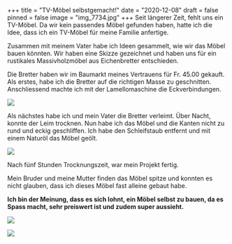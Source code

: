+++
title = "TV-Möbel selbstgemacht!"
date = "2020-12-08"
draft = false
pinned = false
image = "img_7734.jpg"
+++
Seit längerer Zeit, fehlt uns ein TV-Möbel. Da wir kein passendes Möbel gefunden haben, hatte ich die Idee, dass ich ein TV-Möbel für meine Familie anfertige.

Zusammen mit  meinem Vater habe ich Ideen gesammelt, wie wir das Möbel bauen könnten. Wir haben eine Skizze gezeichnet und haben uns für ein rustikales Massivholzmöbel aus Eichenbretter entschieden.

Die Bretter haben wir im Baumarkt meines Vertrauens für Fr. 45.00 gekauft.  Als erstes, habe ich die Bretter auf die richtigen Masse zu geschnitten. Anschliessend machte ich mit der Lamellomaschine die Eckverbindungen.

![](img_7730.jpg)

Als nächstes habe ich und mein Vater die Bretter verleimt. Über Nacht, konnte der Leim trocknen. Nun habe ich das Möbel und die Kanten nicht zu rund und eckig geschliffen. Ich habe den Schleifstaub entfernt und mit einem Naturöl das Möbel geölt.

![](img_7732.jpg)

Nach fünf Stunden Trocknungszeit, war mein Projekt fertig.

Mein Bruder und meine Mutter finden das Möbel spitze und konnten es nicht glauben, dass ich dieses Möbel fast alleine gebaut habe.

**Ich bin der Meinung, dass es sich lohnt, ein Möbel selbst zu bauen, da es Spass macht, sehr preiswert ist und zudem super aussieht.**

![](img_7742.jpg)

![](img_7740.jpg)